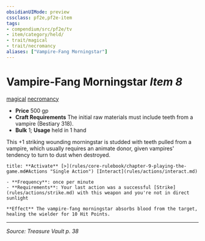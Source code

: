 ```yaml
---
obsidianUIMode: preview
cssclass: pf2e,pf2e-item
tags:
- compendium/src/pf2e/tv
- item/category/held/
- trait/magical
- trait/necromancy
aliases: ["Vampire-Fang Morningstar"]
---
```

# Vampire-Fang Morningstar *Item 8*  
[magical](magical.md "Magical Item Trait")  [necromancy](necromancy.md "Necromancy School Trait")  

- **Price** 500 gp
- **Craft Requirements** The initial raw materials must include teeth from a vampire (Bestiary 318).
- **Bulk** 1; **Usage** held in 1 hand

This +1 striking wounding morningstar is studded with teeth pulled from a vampire, which usually requires an animate donor, given vampires' tendency to turn to dust when destroyed.

```ad-embed-ability
title: **Activate** [>](rules/core-rulebook/chapter-9-playing-the-game.md#Actions "Single Action") [Interact](rules/actions/interact.md)

- **Frequency**: once per minute
- **Requirements**: Your last action was a successful [Strike](rules/actions/strike.md) with this weapon and you're not in direct sunlight

**Effect** The vampire-fang morningstar absorbs blood from the target, healing the wielder for 10 Hit Points.
```


---
*Source: Treasure Vault p. 38*
